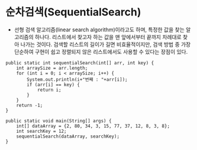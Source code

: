 # 순차검색(SequentialSearch)  
- 선형 검색 알고리즘(linear search algorithm)이라고도 하며, 특정한 값을 찾는 알고리즘의 하나다. 리스트에서 찾고자 하는 값을 맨 앞에서부터 끝까지 차례대로 찾아 나가는 것이다. 검색할 리스트의 길이가 길면 비효율적이지만, 검색 방법 중 가장 단순하여 구현이 쉽고 정렬되지 않은 리스트에서도 사용할 수 있다는 장점이 있다.  

```
public static int sequentialSearch(int[] arr, int key) {
    int arraySize = arr.length;
    for (int i = 0; i < arraySize; i++) {
        System.out.println(i+"번째 : "+arr[i]);
        if (arr[i] == key) {
            return i;
        }
    }
    return -1;
}

public static void main(String[] args) {
    int[] dataArray = {2, 80, 34, 3, 15, 77, 37, 12, 8, 3, 8};
    int searchKey = 12;
    sequentialSearch(dataArray, searchKey);
}
```